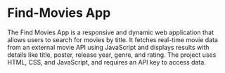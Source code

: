 # Find-Movies App
The Find Movies App is a responsive and dynamic web application that allows users to search for movies by title. It fetches real-time movie data from an external movie API using JavaScript and displays results with details like title, poster, release year, genre, and rating. The project uses HTML, CSS, and JavaScript, and requires an API key to access data.
